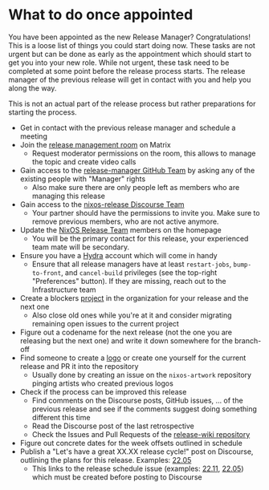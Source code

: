 # What to do once appointed

You have been appointed as the new Release Manager? Congratulations!
This is a loose list of things you could start doing now.
These tasks are not urgent but can be done as early as the appointment which should start to get you into your new role.
While not urgent, these task need to be completed at some point before the release process starts.
The release manager of the previous release will get in contact with you and help you along the way.

This is not an actual part of the release process but rather preparations for starting the process.

- Get in contact with the previous release manager and schedule a meeting
- Join the [release management room](https://matrix.to/#/#nixos-release-management:nixos.org) on Matrix
	- Request moderator permissions on the room, this allows to manage the topic and create video calls
- Gain access to the [release-manager GitHub Team](https://github.com/orgs/NixOS/teams/nixos-release-managers/members) by asking any of the existing people with "Manager" rights
	- Also make sure there are only people left as members who are managing this release
- Gain access to the [nixos-release Discourse Team](https://discourse.nixos.org/g/nixos-release)
  - Your partner should have the permissions to invite you. Make sure to remove previous members, who are not active anymore.
- Update the [NixOS Release Team](https://github.com/NixOS/nixos-homepage/blob/main/src/content/teams/05_nixos-release.mdx) members on the homepage
	- You will be the primary contact for this release, your experienced team mate will be secondary.
- Ensure you have a [Hydra](https://hydra.nixos.org/) account which will come in handy
	- Ensure that all release managers have at least `restart-jobs`, `bump-to-front`, and `cancel-build` privileges (see the top-right "Preferences" button). If they are missing, reach out to the Infrastructure team
- Create a blockers [project](https://github.com/orgs/NixOS/projects) in the organization for your release and the next one
	- Also close old ones while you're at it and consider migrating remaining open issues to the current project
- Figure out a codename for the next release (not the one you are releasing but the next one) and write it down somewhere for the branch-off
- Find someone to create a [logo](https://github.com/NixOS/nixos-artwork/tree/master/releases) or create one yourself for the current release and PR it into the repository
	- Usually done by creating an issue on the `nixos-artwork` repository pinging artists who created previous logos
- Check if the process can be improved this release
	- Find comments on the Discourse posts, GitHub issues, … of the previous release and see if the comments suggest doing something different this time
	- Read the Discourse post of the last retrospective
	- Check the Issues and Pull Requests of the [release-wiki repository](https://github.com/NixOS/release-wiki)
- Figure out concrete dates for the week offsets outlined in schedule
- Publish a "Let's have a great XX.XX release cycle!" post on Discourse, outlining the plans for this release. Examples: [22.05](https://discourse.nixos.org/t/lets-have-a-great-22-05-release-cycle/18357)
	- This links to the release schedule issue (examples: [22.11](https://github.com/NixOS/nixpkgs/issues/193585), [22.05](https://github.com/NixOS/nixpkgs/issues/165792)) which must be created before posting to Discourse
